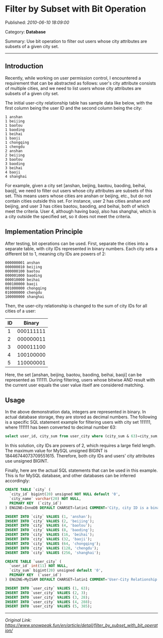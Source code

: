 # Filter by Subset with Bit Operation

Published: *2010-06-10 18:09:00*

Category: __Database__

Summary: Use bit operation to filter out users whose city attributes are subsets of a given city set.

---

## Introduction

Recently, while working on user permission control, I encountered a requirement that can be abstracted as follows: user's city attribute consists of multiple cities, and we need to list users whose city attributes are subsets of a given city set.

The initial user-city relationship table has sample data like below, with the first column being the user ID and the second column being the city:

```
1 anshan
1 beijing
1 baotou
1 baoding
1 beihai
1 baoji
1 chongqing
1 chengdu
2 anshan
2 beijing
3 baotou
3 baoding
3 beihai
4 baoji
4 shanghai
```

For example, given a city set [anshan, beijing, baotou, baoding, beihai, baoji], we need to filter out users whose city attributes are subsets of this set. This means users whose cities are anshan or beijing, etc., but do not contain cities outside this set. For instance, user 2 has cities anshan and beijing, and user 3 has cities baotou, baoding, and beihai, both of which meet the criteria. User 4, although having baoji, also has shanghai, which is a city outside the specified set, so it does not meet the criteria.

## Implementation Principle

After testing, bit operations can be used. First, separate the cities into a separate table, with city IDs represented in binary numbers. Each city sets a different bit to 1, meaning city IDs are powers of 2:

```
000000001 anshan
000000010 beijing
000000100 baotou
000001000 baoding
000010000 beihai
000100000 baoji
001000000 chongqing
010000000 chengdu
100000000 shanghai
```

Then, the user-city relationship is changed to the sum of city IDs for all cities of a user:

| ID | Binary |
|----|--------|
| 1 | 000111111 |
| 2 | 000000011 |
| 3 | 000011100 |
| 4 | 100100000 |
| 5 | 110000001 |

Here, the set [anshan, beijing, baotou, baoding, beihai, baoji] can be represented as 111111. During filtering, users whose bitwise AND result with the current user equals the user value itself are considered matching.

## Usage

In the above demonstration data, integers are represented in binary. In actual database storage, they are stored as decimal numbers. The following is a specific SQL statement example for filtering users with city set 111111, where 111111 has been converted to decimal number 63:

```sql
select user_id, city_sum from user_city where (city_sum & 63)=city_sum;
```

In this solution, city IDs are powers of 2, which requires a large field length. The maximum value for MySQL unsigned BIGINT is 18446744073709551615. Therefore, both city IDs and users' city attributes use unsigned BIGINT.

Finally, here are the actual SQL statements that can be used in this example. This is for MySQL database, and other databases can be inferred accordingly:

```sql
CREATE TABLE `city` (
  `city_id` bigint(20) unsigned NOT NULL default '0',
  `city_name` varchar(20) NOT NULL,
  PRIMARY KEY  (`city_id`)
) ENGINE=InnoDB DEFAULT CHARSET=latin1 COMMENT='City, city ID is a binary number incremented by bit';

INSERT INTO `city` VALUES (1, 'anshan');
INSERT INTO `city` VALUES (2, 'beijing');
INSERT INTO `city` VALUES (4, 'baotou');
INSERT INTO `city` VALUES (8, 'baoding');
INSERT INTO `city` VALUES (16, 'beihai');
INSERT INTO `city` VALUES (32, 'baoji');
INSERT INTO `city` VALUES (64, 'chongqing');
INSERT INTO `city` VALUES (128, 'chengdu');
INSERT INTO `city` VALUES (256, 'shanghai');

CREATE TABLE `user_city` (
  `user_id` int(11) NOT NULL,
  `city_sum` bigint(20) unsigned default '0',
  PRIMARY KEY  (`user_id`)
) ENGINE=MyISAM DEFAULT CHARSET=latin1 COMMENT='User-City Relationship';

INSERT INTO `user_city` VALUES (1, 63);
INSERT INTO `user_city` VALUES (2, 3);
INSERT INTO `user_city` VALUES (3, 28);
INSERT INTO `user_city` VALUES (4, 288);
INSERT INTO `user_city` VALUES (5, 385);
```

---

*Original Link: https://www.snowpeak.fun/en/article/detail/filter_by_subset_with_bit_operation/*